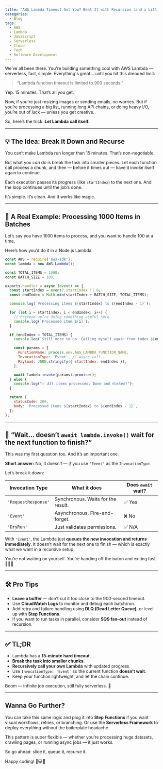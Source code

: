 ```yaml
---
title: "AWS Lambda Timeout Got You? Beat It with Recursion (and a Little JS Magic)"
categories:
  - Blog
tags:
  - AWS
  - Lambda
  - JavaScript
  - Serverless
  - Cloud
  - Tech
  - Software Development
---
```


We’ve all been there. You're building something cool with AWS Lambda — serverless, fast, simple. Everything's great... until you hit this dreaded limit:

> “Lambda function timeout is limited to 900 seconds.”

Yep. 15 minutes. That’s all you get.

Now, if you're just resizing images or sending emails, no worries. But if you’re processing a big list, running long API chains, or doing heavy I/O, you’re out of luck — unless you get creative.

So, here’s the trick: **Let Lambda call itself.**

---

## 💡 The Idea: Break It Down and Recurse

You can’t make Lambda run longer than 15 minutes. That’s non-negotiable.

But what you *can* do is break the task into smaller pieces. Let each function call process a chunk, and then — before it times out — have it invoke itself again to continue.

Each execution passes its progress (like `startIndex`) to the next one. And the loop continues until the job’s done.

It’s simple. It’s clean. And it works like magic.

---

## 🧪 A Real Example: Processing 1000 Items in Batches

Let’s say you have 1000 items to process, and you want to handle 100 at a time.

Here’s how you’d do it in a Node.js Lambda:

```js
const AWS = require('aws-sdk');
const lambda = new AWS.Lambda();

const TOTAL_ITEMS = 1000;
const BATCH_SIZE = 100;

exports.handler = async (event) => {
  const startIndex = event?.startIndex || 0;
  const endIndex = Math.min(startIndex + BATCH_SIZE, TOTAL_ITEMS);

  console.log(`Processing items ${startIndex} to ${endIndex - 1}`);

  for (let i = startIndex; i < endIndex; i++) {
    // Pretend we’re doing something useful here
    console.log(`Processed item ${i}`);
  }

  if (endIndex < TOTAL_ITEMS) {
    console.log(`Still more to go. Calling myself again from index ${endIndex}`);

    const params = {
      FunctionName: process.env.AWS_LAMBDA_FUNCTION_NAME,
      InvocationType: 'Event', // async call
      Payload: JSON.stringify({ startIndex: endIndex }),
    };

    await lambda.invoke(params).promise();
  } else {
    console.log("✅ All items processed. Done and dusted!");
  }

  return {
    statusCode: 200,
    body: `Processed items ${startIndex} to ${endIndex - 1}`,
  };
};
```

---

## 🧐 “Wait... doesn’t `await lambda.invoke()` wait for the next function to finish?”

This was my first question too. And it’s an important one.

**Short answer:** No, it doesn’t — *if* you use `'Event'` as the `InvocationType`.

Let’s break it down:

| Invocation Type     | What it does                            | Does `await` wait? |
|---------------------|------------------------------------------|--------------------|
| `'RequestResponse'` | Synchronous. Waits for the result.       | ✅ Yes              |
| `'Event'`           | Asynchronous. Fire-and-forget.           | ❌ No               |
| `'DryRun'`          | Just validates permissions.              | ✅ N/A              |

With `'Event'`, the Lambda just **queues the new invocation and returns immediately**. It doesn’t wait for the next one to finish — which is exactly what we want in a recursive setup.

You’re not waiting on yourself. You’re handing off the baton and exiting fast 🏃‍♂️💨

---

## 🛠 Pro Tips

- **Leave a buffer** — don’t cut it too close to the 900-second timeout.
- Use **CloudWatch Logs** to monitor and debug each batch/run.
- Add retry and failure handling using **DLQ (Dead Letter Queue)**, or level up with **Step Functions**.
- If you want to run tasks in parallel, consider **SQS fan-out** instead of recursion.

---

## ✅ TL;DR

- Lambda has a **15-minute hard timeout**.  
- **Break the task into smaller chunks**.  
- **Recursively call your own Lambda** with updated progress.  
- Use `InvocationType: 'Event'` so the current function **doesn’t wait**.  
- Keep your function lightweight, and let the chain continue.

Boom — infinite job execution, still fully serverless. 🚀

---

## Wanna Go Further?

You can take this same logic and plug it into **Step Functions** if you want visual workflows, retries, or branching. Or use the **Serverless Framework** to deploy everything without the boilerplate headache.

This pattern is super flexible — whether you're processing huge datasets, crawling pages, or running async jobs — it just works.

So go ahead: slice it, queue it, recurse it.

Happy coding! 🔁💻🚀
